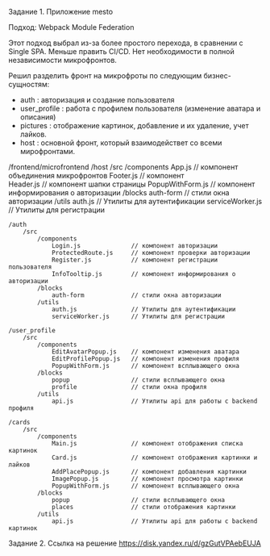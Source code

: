 Задание 1. Приложение mesto

Подход: Webpack Module Federation

Этот подход выбрал из-за более простого перехода, в сравнении с Single SPA. Меньше править CI/CD.
Нет необходимости в полной независимости микрофронтов.

Решил разделить фронт на микрофроты по следующим бизнес-сущностям:
- auth : авторизация и создание пользователя
- user_profile : работа с профилем пользователя (изменение аватара и описания)
- pictures : отображение картинок, добавление и их удаление, учет лайков.
- host : основной фронт, который взаимодействет со всеми мирофронтами.  

/frontend/microfrontend
    /host
        /src
            /components
                App.js                // компонент объединения микрофронтов 
                Footer.js             // компонент  
                Header.js             // компонент шапки страницы 
                PopupWithForm.js      // компонент информирования о авторизации
            /blocks
                auth-form             // стили окна авторизации
            /utils
                auth.js               // Утилиты для аутентификации
                serviceWorker.js      // Утилиты для регистрации 

    /auth
        /src
            /components
                Login.js              // компонент авторизации
                ProtectedRoute.js     // компонент проверки авторизации  
                Register.js           // компонент регистрации пользователя
                InfoTooltip.js        // компонент информирования о авторизации
            /blocks
                auth-form             // стили окна авторизации
            /utils
                auth.js               // Утилиты для аутентификации
                serviceWorker.js      // Утилиты для регистрации 

    /user_profile
        /src
            /components
                EditAvatarPopup.js    // компонент изменения аватара       
                EditProfilePopup.js   // компонент изменения профиля        
                PopupWithForm.js      // компонент всплывающего окна     
            /blocks
                popup                 // стили всплывающего окна
                profile               // стили окна профиля 
            /utils
                api.js                // Утилиты api для работы с backend профиля

    /cards
        /src
            /components
                Main.js               // компонент отображения списка картинок   
                Card.js               // компонент отображения картинки и лайков  
                AddPlacePopup.js      // компонент добавления картинки           
                ImagePopup.js         // компонент просмотра картинки        
                PopupWithForm.js      // компонент всплывающего окна              
            /blocks
                popup                 // стили всплывающего окна
                places                // стили отображения картинки  
            /utils
                api.js                // Утилиты api для работы с backend картинок


Задание 2. Ссылка на решение https://disk.yandex.ru/d/gzGutVPAebEUJA